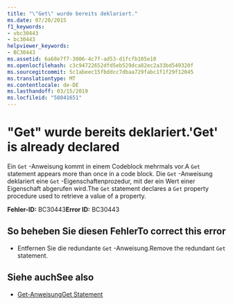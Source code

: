 ```yaml
---
title: "\"Get\" wurde bereits deklariert."
ms.date: 07/20/2015
f1_keywords:
- vbc30443
- bc30443
helpviewer_keywords:
- BC30443
ms.assetid: 6a68e7f7-3006-4c7f-ad53-d1fcfb105e10
ms.openlocfilehash: c3c94722652dfd5eb529dca82ec2a33bd549320f
ms.sourcegitcommit: 5c1abeec15fbddcc7dbaa729fabc1f1f29f12045
ms.translationtype: MT
ms.contentlocale: de-DE
ms.lasthandoff: 03/15/2019
ms.locfileid: "58041651"
---
```

# <a name="get-is-already-declared"></a><span data-ttu-id="86f9d-102">"Get" wurde bereits deklariert.</span><span class="sxs-lookup"><span data-stu-id="86f9d-102">'Get' is already declared</span></span>
<span data-ttu-id="86f9d-103">Ein `Get` -Anweisung kommt in einem Codeblock mehrmals vor.</span><span class="sxs-lookup"><span data-stu-id="86f9d-103">A `Get` statement appears more than once in a code block.</span></span> <span data-ttu-id="86f9d-104">Die `Get` -Anweisung deklariert eine `Get` -Eigenschaftenprozedur, mit der ein Wert einer Eigenschaft abgerufen wird.</span><span class="sxs-lookup"><span data-stu-id="86f9d-104">The `Get` statement declares a `Get` property procedure used to retrieve a value of a property.</span></span>  
  
 <span data-ttu-id="86f9d-105">**Fehler-ID:** BC30443</span><span class="sxs-lookup"><span data-stu-id="86f9d-105">**Error ID:** BC30443</span></span>  
  
## <a name="to-correct-this-error"></a><span data-ttu-id="86f9d-106">So beheben Sie diesen Fehler</span><span class="sxs-lookup"><span data-stu-id="86f9d-106">To correct this error</span></span>  
  
-   <span data-ttu-id="86f9d-107">Entfernen Sie die redundante `Get` -Anweisung.</span><span class="sxs-lookup"><span data-stu-id="86f9d-107">Remove the redundant `Get` statement.</span></span>  
  
## <a name="see-also"></a><span data-ttu-id="86f9d-108">Siehe auch</span><span class="sxs-lookup"><span data-stu-id="86f9d-108">See also</span></span>

- [<span data-ttu-id="86f9d-109">Get-Anweisung</span><span class="sxs-lookup"><span data-stu-id="86f9d-109">Get Statement</span></span>](../../visual-basic/language-reference/statements/get-statement.md)
